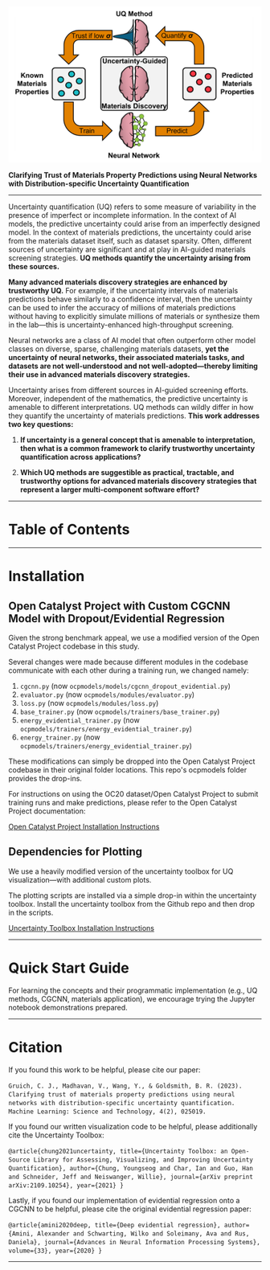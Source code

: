 ![](markdown/UQ_Materials_Discovery_Sample.png)

**Clarifying Trust of Materials Property Predictions using Neural Networks with Distribution-specific Uncertainty Quantification**
___
Uncertainty quantification (UQ) refers to some measure of variability in the presence of imperfect or incomplete information. In the context of AI models, the predictive uncertainty could arise from an imperfectly designed model. In the context of materials predictions, the uncertainty could arise from the materials dataset itself, such as dataset sparsity. Often, different sources of uncertainty are significant and at play in AI-guided materials screening strategies. **UQ methods quantify the uncertainty arising from these sources.**

**Many advanced materials discovery strategies are enhanced by trustworthy UQ.** For example, if the uncertainty intervals of materials predictions behave similarly to a confidence interval, then the uncertainty can be used to infer the accuracy of millions of materials predictions without having to explicitly simulate millions of materials or synthesize them in the lab—this is uncertainty-enhanced high-throughput screening.

Neural networks are a class of AI model that often outperform other model classes on diverse, sparse, challenging materials datasets, **yet the uncertainty of neural networks, their associated materials tasks, and datasets are not well-understood and not well-adopted—thereby limiting their use in advanced materials discovery strategies.**

Uncertainty arises from different sources in AI-guided screening efforts. Moreover, independent of the mathematics, the predictive uncertainty is amenable to different interpretations. UQ methods can wildly differ in how they quantify the uncertainty of materials predictions. **This work addresses two key questions:**

1. **If uncertainty is a general concept that is amenable to interpretation, then what is a common framework to clarify trustworthy uncertainty quantification across applications?**
   
2. **Which UQ methods are suggestible as practical, tractable, and trustworthy options for advanced materials discovery strategies that represent a larger multi-component software effort?**
___

# Table of Contents


___

# Installation

## **Open Catalyst Project with Custom CGCNN Model with Dropout/Evidential Regression**
Given the strong benchmark appeal, we use a modified version of the Open Catalyst Project codebase in this study.

Several changes were made because different modules in the codebase communicate with each other during a training run, we changed namely:

1. `cgcnn.py` (now `ocpmodels/models/cgcnn_dropout_evidential.py`)
2. `evaluator.py` (now `ocpmodels/modules/evaluator.py`)
3. `loss.py` (now `ocpmodels/modules/loss.py`)
4. `base_trainer.py` (now `ocpmodels/trainers/base_trainer.py`)
5. `energy_evidential_trainer.py` (now `ocpmodels/trainers/energy_evidential_trainer.py`)
6. `energy_trainer.py` (now `ocpmodels/trainers/energy_evidential_trainer.py`)

These modifications can simply be dropped into the Open Catalyst Project codebase in their original folder locations. This repo's ocpmodels folder provides the drop-ins.

For instructions on using the OC20 dataset/Open Catalyst Project to submit training runs and make predictions, please refer to the Open Catalyst Project documentation:

[Open Catalyst Project Installation Instructions](https://github.com/Open-Catalyst-Project/ocp)

## **Dependencies for Plotting**
We use a heavily modified version of the uncertainty toolbox for UQ visualization—with additional custom plots.

The plotting scripts are installed via a simple drop-in within the uncertainty toolbox. Install the uncertainty toolbox from the Github repo and then drop in the scripts.

[Uncertainty Toolbox Installation Instructions](https://github.com/uncertainty-toolbox/uncertainty-toolbox)
___

# Quick Start Guide
For learning the concepts and their programmatic implementation (e.g., UQ methods, CGCNN, materials application), we encourage trying the Jupyter notebook demonstrations prepared.


___

# Citation
If you found this work to be helpful, please cite our paper:

`Gruich, C. J., Madhavan, V., Wang, Y., & Goldsmith, B. R. (2023). Clarifying trust of materials property predictions using neural networks with distribution-specific uncertainty quantification. Machine Learning: Science and Technology, 4(2), 025019.`

If you found our written visualization code to be helpful, please additionally cite the Uncertainty Toolbox:

`@article{chung2021uncertainty,
  title={Uncertainty Toolbox: an Open-Source Library for Assessing, Visualizing, and Improving Uncertainty Quantification},
  author={Chung, Youngseog and Char, Ian and Guo, Han and Schneider, Jeff and Neiswanger, Willie},
  journal={arXiv preprint arXiv:2109.10254},
  year={2021}
}`

Lastly, if you found our implementation of evidential regression onto a CGCNN to be helpful, please cite the original evidential regression paper:

`@article{amini2020deep,
  title={Deep evidential regression},
  author={Amini, Alexander and Schwarting, Wilko and Soleimany, Ava and Rus, Daniela},
  journal={Advances in Neural Information Processing Systems},
  volume={33},
  year={2020}
}`

___
